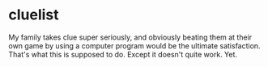 # cluelist
My family takes clue super seriously, and obviously beating them at their own game by using a computer program would be the ultimate satisfaction. That's what this is supposed to do. Except it doesn't quite work. Yet. 

